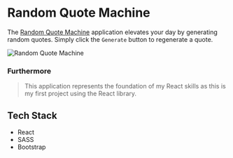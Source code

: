 # Random Quote Machine
The [Random Quote Machine](https://jdelreyes.github.io/random-quote-machine/) application elevates your day by generating random quotes. Simply click the `Generate` button to regenerate a quote.

![Random Quote Machine](docs/demo.gif "Random Quote Machine")

### Furthermore
> This application represents the foundation of my React skills as this is my first project using the React library.

## Tech Stack
* React
* SASS
* Bootstrap
